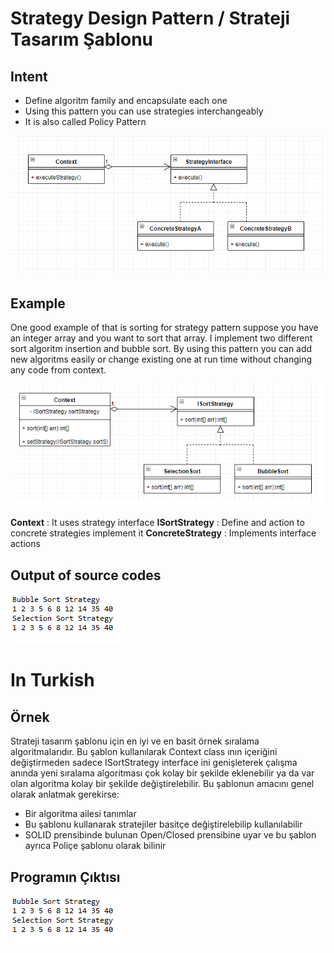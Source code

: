 # Strategy Design Pattern / Strateji Tasarım Şablonu
## Intent
 - Define algoritm family and encapsulate each one
 - Using this pattern you can use strategies interchangeably
 - It is also called Policy Pattern
 
![Strategy Pattern uml diagram](https://github.com/necatiakbasoglu/Design-Patterns/blob/master/Strategy/strategy.png)
 
## Example
One good example of that is sorting for strategy pattern suppose 
you have an integer array and you want to sort that array.
I implement two different sort algoritm insertion and bubble sort. 
By using this pattern you can add new algoritms easily or change existing one at run time 
without changing any code from context.

![Sort Strategy Pattern uml diagram](https://github.com/necatiakbasoglu/Design-Patterns/blob/master/Strategy/sort.png)

**Context** : It uses strategy interface
**ISortStrategy** : Define and action to concrete strategies implement it
**ConcreteStrategy** : Implements interface actions

## Output of source codes
![Output](https://github.com/necatiakbasoglu/Design-Patterns/blob/master/Strategy/output.png)

# In Turkish
## Örnek
Strateji tasarım şablonu için en iyi ve en basit örnek sıralama algoritmalarıdır.
Bu şablon kullanılarak Context class ının içeriğini değiştirmeden sadece ISortStrategy interface ini
genişleterek çalışma anında yeni sıralama algoritması çok kolay bir şekilde eklenebilir ya da 
var olan algoritma kolay bir şekilde 
değiştirelebilir. Bu şablonun amacını genel olarak
anlatmak gerekirse:
 - Bir algoritma ailesi tanımlar
 - Bu şablonu kullanarak stratejiler basitçe değiştirelebilip kullanılabilir
 - SOLID prensibinde bulunan Open/Closed prensibine uyar ve bu şablon ayrıca Poliçe şablonu olarak bilinir
 
## Programın Çıktısı
![Output](https://github.com/necatiakbasoglu/Design-Patterns/blob/master/Strategy/output.png)
 

